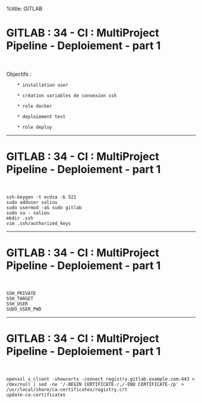 %title: GITLAB


# GITLAB : 34	- CI : MultiProject Pipeline - Deploiement - part 1

<br>

Objectifs :

		* installation user

		* création variables de connexion ssh

		* role docker

		* deploiement test

		* role deploy

-------------------------------------------------------------------------------------------

# GITLAB : 34	- CI : MultiProject Pipeline - Deploiement - part 1


<br>

```
ssh-keygen -t ecdsa -b 521
sudo adduser saliou
sudo usermod -aG sudo gitlab
sudo su - saliou
mkdir .ssh
vim .ssh/authorized_keys
```

-------------------------------------------------------------------------------------------

# GITLAB : 34	- CI : MultiProject Pipeline - Deploiement - part 1

<br>

```
SSH_PRIVATE
SSH_TARGET
SSH_USER
SUDO_USER_PWD
```

-------------------------------------------------------------------------------------------

# GITLAB : 34	- CI : MultiProject Pipeline - Deploiement - part 1


<br>

```
openssl s_client -showcerts -connect registry.gitlab.example.com:443 < /dev/null | sed -ne '/-BEGIN CERTIFICATE-/,/-END CERTIFICATE-/p' > /usr/local/share/ca-certificates/registry.crt
update-ca-certificates
```



